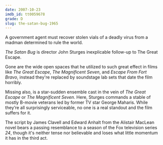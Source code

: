 ```yaml
---
date: 2007-10-23
imdb_id: tt0059678
grade: D
slug: the-satan-bug-1965
---
```


A government agent must recover stolen vials of a deadly virus from a madman determined to rule the world.

_The Satan Bug_ is director John Sturges inexplicable follow-up to The Great Escape.

Gone are the wide open spaces that he utilized to such great effect in films like <span data-imdb-id="tt0057115">_The Great Escape_</span>, <span data-imdb-id="tt0054047">_The Magnificent Seven_</span>, and <span data-imdb-id="tt0045737">_Escape From Fort Bravo_</span>, instead they're replaced by soundstage lab sets that date the film horribly.

Missing also, is a star-sudden ensemble cast in the vein of _The Great Escape_ or _The Magnificent Seven_. Here, Sturges commands a stable of mostly B-movie veterans led by former TV star George Maharis. While they’re all surprisingly serviceable, no one is a real standout and the film suffers for it.

The script by James Clavell and Edward Anhalt from the Alistair MacLean novel bears a passing resemblance to a season of the Fox television series _24_, though it's neither tense nor believable and loses what little momentum it has in the third act.
